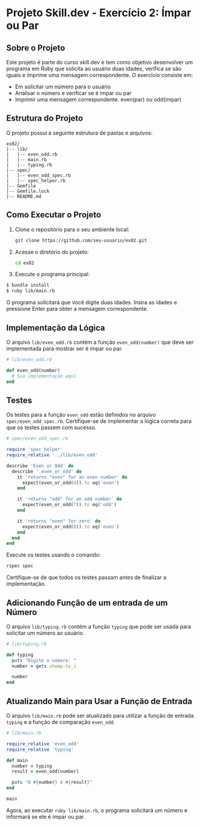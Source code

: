 # Projeto Skill.dev - Exercício 2: Ímpar ou Par

## Sobre o Projeto

Este projeto é parte do curso skill.dev e tem como objetivo desenvolver um programa em Ruby que solicita ao usuário duas idades, verifica se são iguais e imprime uma mensagem correspondente. O exercício consiste em:

- Em solicitar um número para o usuário
- Analisar o número e verificar se é impar ou par
- Imprimir uma mensagem correspondente. even(par) ou odd(ímpar)

## Estrutura do Projeto

O projeto possui a seguinte estrutura de pastas e arquivos:

```
ex02/
|-- lib/
|   |-- even_odd.rb
|   |-- main.rb
|   |-- typing.rb
|-- spec/
|   |-- even_odd_spec.rb
|   |-- spec_helper.rb
|-- Gemfile
|-- Gemfile.lock
|-- README.md
```

## Como Executar o Projeto

1. Clone o repositório para o seu ambiente local:

   ```bash
   git clone https://github.com/seu-usuario/ex02.git
   ```

2. Acesse o diretório do projeto:

   ```bash
   cd ex02
   ```

3. Execute o programa principal:

```bash
$ bundle install
$ ruby lib/main.rb
```

   O programa solicitará que você digite duas idades. Insira as idades e pressione Enter para obter a mensagem correspondente.

## Implementação da Lógica

O arquivo `lib/even_odd.rb` contém a função `even_odd(number)` que deve ser implementada para mostrar ser é impar ou par.

```ruby
# lib/even_odd.rb

def even_odd(number)
  # Sua implementação aqui
end
```

## Testes

Os testes para a função `even_odd` estão definidos no arquivo `spec/even_odd_spec.rb`. Certifique-se de implementar a lógica correta para que os testes passem com sucesso.

```ruby
# spec/even_odd_spec.rb

require 'spec_helper'
require_relative '../lib/even_odd'

describe 'Even or Odd' do
  describe '.even_or_odd' do
    it 'returns "even" for an even number' do
      expect(even_or_odd(4)).to eq('even')
    end

    it 'returns "odd" for an odd number' do
      expect(even_or_odd(7)).to eq('odd')
    end

    it 'returns "even" for zero' do
      expect(even_or_odd(0)).to eq('even')
    end
  end
end
```

Execute os testes usando o comando:

```bash
rspec spec
```

Certifique-se de que todos os testes passam antes de finalizar a implementação.

## Adicionando Função de um entrada de um Número

O arquivo `lib/typing.rb` contém a função `typing` que pode ser usada para solicitar um número ao usuário.

```ruby
# lib/typing.rb

def typing
  puts "Digite o número: "
  number = gets.chomp.to_i

  number
end
```

## Atualizando Main para Usar a Função de Entrada

O arquivo `lib/main.rb` pode ser atualizado para utilizar a função de entrada `typing` e a função de comparação `even_odd`.

```ruby
# lib/main.rb

require_relative 'even_odd'
require_relative 'typing'

def main
  number = typing
  result = even_odd(number)

  puts "O #{number} é #{result}"
end

main
```

Agora, ao executar `ruby lib/main.rb`, o programa solicitará um número e informará se ele é ímpar ou par.